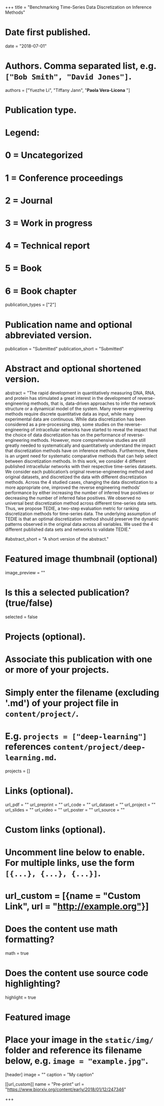 +++
title = "Benchmarking Time-Series Data Discretization on Inference Methods"

# Date first published.
date = "2018-07-01"

# Authors. Comma separated list, e.g. `["Bob Smith", "David Jones"]`.
authors = ["Yuezhe Li", "Tiffany Jann", "__Paola Vera-Licona__ "]

# Publication type.
# Legend:
# 0 = Uncategorized
# 1 = Conference proceedings
# 2 = Journal
# 3 = Work in progress
# 4 = Technical report
# 5 = Book
# 6 = Book chapter
publication_types = ["2"]

# Publication name and optional abbreviated version.
publication = "Submitted"
publication_short = "Submitted"

# Abstract and optional shortened version.
abstract = "The rapid development in quantitatively measuring DNA, RNA, and protein has stimulated a great  interest  in the  development  of  reverse-engineering  methods,  that  is,  data-driven  approaches to infer the network structure or a dynamical model of the system. Many reverse engineering methods require  discrete  quantitative  data  as  input,  while  many  experimental  data  are  continuous.  While  data discretization has been considered as a pre-processing step, some studies on the reverse-engineering of intracellular networks have started to reveal the impact that the choice of data discretization has on the performance of reverse-engineering methods. However, more comprehensive studies are still greatly needed to systematically and quantitatively understand the impact that discretization methods have on inference methods. Furthermore, there is an urgent need for systematic comparative methods that can help select between discretization methods. 
In  this  work,  we  consider  4  different  published  intracellular  networks  with  their  respective time-series datasets.  We consider each publication’s original reverse-engineering method and original datasets,  and  discretized  the  data  with  different  discretization  methods.  Across  the  4  studied  cases, changing the data discretization to a more appropriate one, improved the reverse engineering methods’ performance  by  either  increasing  the  number  of  inferred  true  positives  or  decreasing  the  number  of inferred false positives. We observed no universal best discretization method across different time-series data sets.  Thus,  we propose TEDIE, a two-step evaluation metric for ranking discretization methods for time-series data. The underlying assumption of TEDIE is that an optimal discretization method should preserve the dynamic patterns observed in the original data across all variables. We used the 4 different published data sets and networks to validate TEDIE."

#abstract_short = "A short version of the abstract."

# Featured image thumbnail (optional)
image_preview = ""

# Is this a selected publication? (true/false)
selected = false

# Projects (optional).
#   Associate this publication with one or more of your projects.
#   Simply enter the filename (excluding '.md') of your project file in `content/project/`.
#   E.g. `projects = ["deep-learning"]` references `content/project/deep-learning.md`.
projects = []

# Links (optional).
url_pdf = ""
url_preprint = ""
url_code = ""
url_dataset = ""
url_project = ""
url_slides = ""
url_video = ""
url_poster = ""
url_source = ""

# Custom links (optional).
#   Uncomment line below to enable. For multiple links, use the form `[{...}, {...}, {...}]`.
# url_custom = [{name = "Custom Link", url = "http://example.org"}]

# Does the content use math formatting?
math = true

# Does the content use source code highlighting?
highlight = true

# Featured image
# Place your image in the `static/img/` folder and reference its filename below, e.g. `image = "example.jpg"`.
[header]
image = ""
caption = "My caption"

[[url_custom]]
    name = "Pre-print"
    url = "https://www.biorxiv.org/content/early/2018/01/12/247346"

+++
